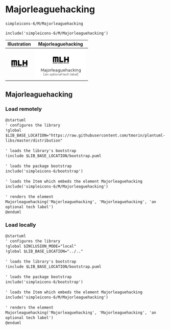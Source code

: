 # Majorleaguehacking


```text
simpleicons-6/M/Majorleaguehacking
```

```text
include('simpleicons-6/M/Majorleaguehacking')
```



| Illustration | Majorleaguehacking |
| :---: | :---: |
| ![illustration for Illustration](../../simpleicons-6/M/Majorleaguehacking.png) | ![illustration for Majorleaguehacking](../../simpleicons-6/M/Majorleaguehacking.Local.png) |




## Majorleaguehacking

### Load remotely
```plantuml
@startuml
' configures the library
!global $LIB_BASE_LOCATION="https://raw.githubusercontent.com/tmorin/plantuml-libs/master/distribution"

' loads the library's bootstrap
!include $LIB_BASE_LOCATION/bootstrap.puml

' loads the package bootstrap
include('simpleicons-6/bootstrap')

' loads the Item which embeds the element Majorleaguehacking
include('simpleicons-6/M/Majorleaguehacking')

' renders the element
Majorleaguehacking('Majorleaguehacking', 'Majorleaguehacking', 'an optional tech label')
@enduml
```

### Load locally
```plantuml
@startuml
' configures the library
!global $INCLUSION_MODE="local"
!global $LIB_BASE_LOCATION="../.."

' loads the library's bootstrap
!include $LIB_BASE_LOCATION/bootstrap.puml

' loads the package bootstrap
include('simpleicons-6/bootstrap')

' loads the Item which embeds the element Majorleaguehacking
include('simpleicons-6/M/Majorleaguehacking')

' renders the element
Majorleaguehacking('Majorleaguehacking', 'Majorleaguehacking', 'an optional tech label')
@enduml
```

